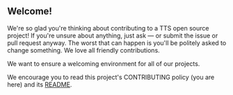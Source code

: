 ## Welcome!

We're so glad you're thinking about contributing to a TTS open source project! If you're unsure about anything, just ask — or submit the issue or pull request anyway. The worst that can happen is you'll be politely asked to change something. We love all friendly contributions.

We want to ensure a welcoming environment for all of our projects.

We encourage you to read this project's CONTRIBUTING policy (you are here) and its [README](README.md).
